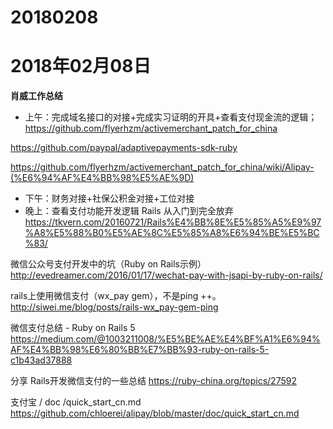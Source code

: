 # 20180208

# 2018年02月08日
  **肖威工作总结**
  - 上午：完成域名接口的对接+完成实习证明的开具+查看支付现金流的逻辑；
  https://github.com/flyerhzm/activemerchant_patch_for_china

  https://github.com/paypal/adaptivepayments-sdk-ruby

  https://github.com/flyerhzm/activemerchant_patch_for_china/wiki/Alipay-(%E6%94%AF%E4%BB%98%E5%AE%9D)
  - 下午：财务对接+社保公积金对接+工位对接
  - 晚上：查看支付功能开发逻辑
  Rails 从入门到完全放弃
  https://tkvern.com/20160721/Rails%E4%BB%8E%E5%85%A5%E9%97%A8%E5%88%B0%E5%AE%8C%E5%85%A8%E6%94%BE%E5%BC%83/

微信公众号支付开发中的坑（Ruby on Rails示例）
http://evedreamer.com/2016/01/17/wechat-pay-with-jsapi-by-ruby-on-rails/

rails上使用微信支付（wx_pay gem），不是ping ++。
http://siwei.me/blog/posts/rails-wx_pay-gem-ping

微信支付总结 - Ruby on Rails 5
https://medium.com/@1003211008/%E5%BE%AE%E4%BF%A1%E6%94%AF%E4%BB%98%E6%80%BB%E7%BB%93-ruby-on-rails-5-c1b43ad37888

分享 Rails开发微信支付的一些总结
https://ruby-china.org/topics/27592

支付宝 / doc /quick_start_cn.md
https://github.com/chloerei/alipay/blob/master/doc/quick_start_cn.md
